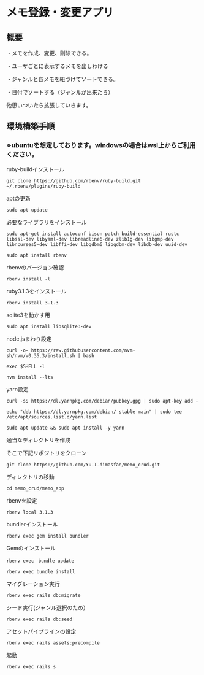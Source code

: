 # メモ登録・変更アプリ
## 概要

・メモを作成、変更、削除できる。

・ユーザごとに表示するメモを出しわける

・ジャンルと各メモを紐づけてソートできる。

・日付でソートする（ジャンルが出来たら）

他思いついたら拡張していきます。

## 環境構築手順
### ※ubuntuを想定しております。windowsの場合はwsl上からご利用ください。
ruby-buildインストール
```
git clone https://github.com/rbenv/ruby-build.git ~/.rbenv/plugins/ruby-build
```


aptの更新
```
sudo apt update
```

必要なライブラリをインストール
```
sudo apt-get install autoconf bison patch build-essential rustc libssl-dev libyaml-dev libreadline6-dev zlib1g-dev libgmp-dev libncurses5-dev libffi-dev libgdbm6 libgdbm-dev libdb-dev uuid-dev
```

```
sudo apt install rbenv
```

rbenvのバージョン確認
```
rbenv install -l
```

ruby3.1.3をインストール
```
rbenv install 3.1.3
```

sqlite3を動かす用
```
sudo apt install libsqlite3-dev
```

node.jsまわり設定
```
curl -o- https://raw.githubusercontent.com/nvm-sh/nvm/v0.35.3/install.sh | bash
```
```
exec $SHELL -l
```
```
nvm install --lts
```

yarn設定
```
curl -sS https://dl.yarnpkg.com/debian/pubkey.gpg | sudo apt-key add -
```
```
echo "deb https://dl.yarnpkg.com/debian/ stable main" | sudo tee /etc/apt/sources.list.d/yarn.list
```
```
sudo apt update && sudo apt install -y yarn
```

適当なディレクトリを作成

そこで下記リポジトリをクローン
```
git clone https://github.com/Yu-I-dimasfan/memo_crud.git
```

ディレクトリの移動
```
cd memo_crud/memo_app
```

rbenvを設定
```
rbenv local 3.1.3
```

bundlerインストール
```
rbenv exec gem install bundler
```

Gemのインストール
```
rbenv exec　bundle update
```
```
rbenv exec bundle install
```

マイグレーション実行
```
rbenv exec rails db:migrate
```

シード実行(ジャンル選択のため）
```
rbenv exec rails db:seed
```

アセットパイプラインの設定
```
rbenv exec rails assets:precompile
```

起動
```
rbenv exec rails s
```

